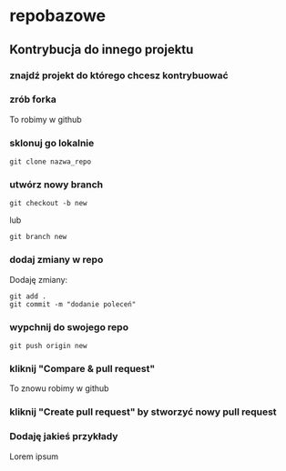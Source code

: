 # repobazowe

## Kontrybucja do innego projektu

### znajdź projekt do którego chcesz kontrybuować

### zrób forka

To robimy w 
github

### sklonuj go lokalnie

    git clone nazwa_repo

### utwórz nowy branch

    git checkout -b new

lub 

    git branch new

### dodaj zmiany w repo

Dodaję zmiany: 

    git add .
    git commit -m "dodanie poleceń"


### wypchnij do swojego repo

    git push origin new

### kliknij "Compare & pull request" 

To znowu robimy w github

### kliknij "Create pull request" by stworzyć nowy pull request


### Dodaję jakieś przykłady

Lorem ipsum

